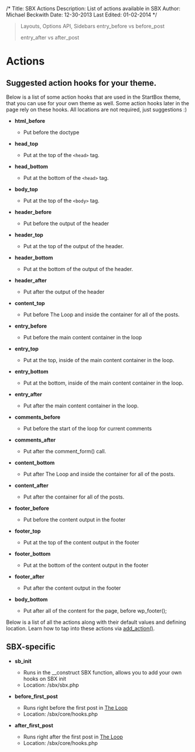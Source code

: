 /*
Title: SBX Actions
Description: List of actions available in SBX
Author: Michael Beckwith
Date: 12-30-2013
Last Edited: 01-02-2014
 */

>Layouts, Options API, Sidebars
>entry_before vs before_post
>
>entry_after vs after_post

# Actions

## Suggested action hooks for your theme.

Below is a list of some action hooks that are used in the StartBox theme, that you can use for your own theme as well. Some action hooks later in the page rely on these hooks. All locations are not required, just suggestions :)

* **html_before**
	* Put before the doctype

* **head_top**
	* Put at the top of the `<head>` tag.

* **head_bottom**
	* Put at the bottom of the `<head>` tag.

* **body_top**
	* Put at the top of the `<body>` tag.

* **header_before**
	* Put before the output of the header

* **header_top**
	* Put at the top of the output of the header.

* **header_bottom**
	* Put at the bottom of the output of the header.

* **header_after**
	* Put after the output of the header

* **content_top**
	* Put before The Loop and inside the container for all of the posts.

* **entry_before**
	* Put before the main content container in the loop

* **entry_top**
	* Put at the top, inside of the main content container in the loop.

* **entry_bottom**
	* Put at the bottom, inside of the main content container in the loop.

* **entry_after**
	* Put after the main content container in the loop.

* **comments_before**
	* Put before the start of the loop for current comments

* **comments_after**
	* Put after the comment_form() call.

* **content_bottom**
	* Put after The Loop and inside the container for all of the posts.

* **content_after**
	* Put after the container for all of the posts.

* **footer_before**
	* Put before the content output in the footer

* **footer_top**
	* Put at the top of the content output in the footer

* **footer_bottom**
	* Put at the bottom of the content output in the footer

* **footer_after**
	* Put after the content output in the footer

* **body_bottom**
	* Put after all of the content for the page, before wp_footer();

Below is a list of all the actions along with their default values and defining location. Learn how to tap into these actions via [add_action()](http://codex.wordpress.org/Function_Reference/add_action/).

## SBX-specific

* **sb_init**
	* Runs in the __construct SBX function, allows you to add your own hooks on SBX init
	* Location: /sbx/sbx.php

* **before_first_post**
	* Runs right before the first post in [The Loop](http://codex.wordpress.org/The_Loop)
	* Location: /sbx/core/hooks.php

* **after_first_post**
	* Runs right after the first post in [The Loop](http://codex.wordpress.org/The_Loop)
	* Location: /sbx/core/hooks.php

